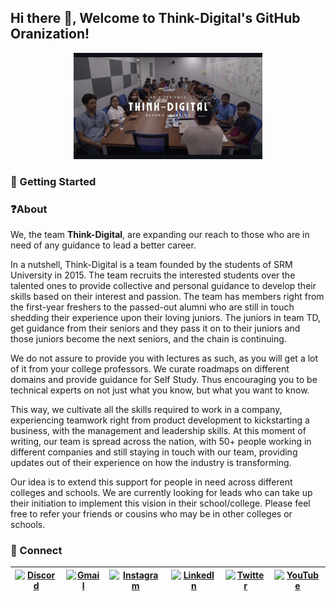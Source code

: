 ## Hi there 👋, Welcome to Think-Digital's GitHub Oranization!

<p align="center">
  <img src="../assets/profile/cover-image.jpg" alt="Think-Digital, an X'perience beyond learning." width="60%" />
</p>

### 🚀 Getting Started

### ❓About

We, the team **Think-Digital**, are expanding our reach to those who are in need of any guidance to lead a better career.

In a nutshell, Think-Digital is a team founded by the students of SRM University in 2015. The team recruits the interested students over the talented ones to provide collective and personal guidance to develop their skills based on their interest and passion. The team has members right from the first-year freshers to the passed-out alumni who are still in touch shedding their experience upon their loving juniors. The juniors in team TD, get guidance from their seniors and they pass it on to their juniors and those juniors become the next seniors, and the chain is continuing.

We do not assure to provide you with lectures as such, as you will get a lot of it from your college professors. We curate roadmaps on different domains and provide guidance for Self Study. Thus encouraging you to be technical experts on not just what you know, but what you want to know.

This way, we cultivate all the skills required to work in a company, experiencing teamwork right from product development to kickstarting a business, with the management and leadership skills. At this moment of writing, our team is spread across the nation, with 50+ people working in different companies and still staying in touch with our team, providing updates out of their experience on how the industry is transforming.

Our idea is to extend this support for people in need across different colleges and schools. We are currently looking for leads who can take up their initiation to implement this vision in their school/college. Please feel free to refer your friends or cousins who may be in other colleges or schools.

### 👋 Connect

| [![Discord](https://img.shields.io/badge/Discord-%235865F2.svg?style=for-the-badge&logo=discord&logoColor=white)](https://discord.gg/y82cWZsrv6) | [![Gmail](https://img.shields.io/badge/Gmail-D14836?style=for-the-badge&logo=gmail&logoColor=white)](mailto:team@think-digital.in) | [![Instagram](https://img.shields.io/badge/Instagram-%23E4405F.svg?style=for-the-badge&logo=Instagram&logoColor=white)](https://www.instagram.com/thinkdigital_srm/) | [![LinkedIn](https://img.shields.io/badge/linkedin-%230077B5.svg?style=for-the-badge&logo=linkedin&logoColor=white)](https://www.linkedin.com/school/think-digital-club/) | [![Twitter](https://img.shields.io/badge/Twitter-%231DA1F2.svg?style=for-the-badge&logo=Twitter&logoColor=white)](https://twitter.com/_think_digital_) | [![YouTube](https://img.shields.io/badge/YouTube-%23FF0000.svg?style=for-the-badge&logo=YouTube&logoColor=white)](https://www.youtube.com/@think-digital) |
| --- | --- | --- | --- | --- | --- |
